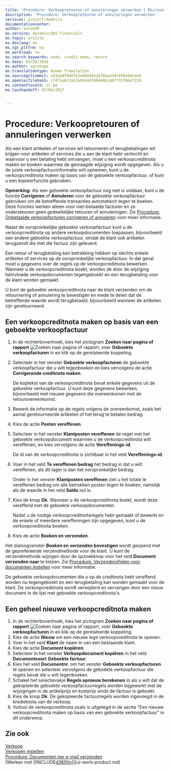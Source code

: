 ```yaml
---
title: 'Procedure: Verkoopretouren of annuleringen verwerken | Microsoft Docs'
description: 'Procedure: Verkoopretouren of annuleringen verwerken'
services: project-madeira
documentationcenter: 
author: SorenGP
ms.service: dynamics365-financials
ms.topic: article
ms.devlang: na
ms.tgt_pltfrm: na
ms.workload: na
ms.search.keywords: undo, credit memo, return
ms.date: 03/29/2016
ms.author: sgroespe
ms.translationtype: Human Translation
ms.sourcegitcommit: a31be0f9d07e2abb591e26f6bae34c6f6e4dcda6
ms.openlocfilehash: cf471e0c3a13a954ab7604a8b1d0f715f664722d
ms.contentlocale: nl-be
ms.lasthandoff: 05/04/2017


---
```

# <a name="how-to-process-sales-returns-or-cancellations"></a>Procedure: Verkoopretouren of annuleringen verwerken
Als een klant artikelen of services wil retourneren of terugbetalingen wil krijgen voor artikelen of services die u aan de klant hebt verkocht en waarvoor u een betaling hebt ontvangen, moet u een verkoopcreditnota maken en boeken waarmee de gevraagde wijziging wordt opgegeven. Als u de juiste verkoopfactuurinformatie wilt opnemen, kunt u de verkoopcreditnota maken op basis van de geboekte verkoopfactuur, of kunt u een kopieerfunctie gebruiken.  

**Opmerking:** Als een geboekte verkoopfactuur nog niet is voldaan, kunt u de functie **Corrigeren** of **Annuleren** voor de geboekte verkoopfactuur gebruiken om de betreffende transacties automatisch tegen te boeken. Deze functies werken alleen voor niet-betaalde facturen en ze ondersteunen geen gedeeltelijke retouren of annuleringen. Zie [Procedure: Onbetaalde verkoopfacturen corrigeren of annuleren](sales-how-correct-cancel-sales-invoice.md) voor meer informatie.

Naast de oorspronkelijke geboekte verkoopfactuur kunt u de verkoopcreditnota op andere verkoopdocumenten toepassen, bijvoorbeeld een andere geboekte verkoopfactuur, omdat de klant ook artikelen terugzendt die met die factuur zijn geleverd.

Een retour of terugbetaling kan betrekking hebben op slechts enkele artikelen of services op de oorspronkelijke verkoopfactuur. In dat geval moet u gegevens over de regels op de verkoopcreditnota bewerken. Wanneer u de verkoopcreditnota boekt, worden de door de wijziging beïnvloede verkoopdocumenten tegengeboekt en een terugbetaling voor de klant worden gemaakt.  

U kunt de geboekte verkoopcreditnota naar de klant verzenden om de retournering of annulering te bevestigen en mede te delen dat de betreffende waarde wordt terugbetaald, bijvoorbeeld wanneer de artikelen zijn geretourneerd.  

## <a name="to-create-a-sales-credit-memo-from-a-posted-sales-invoice"></a>Een verkoopcreditnota maken op basis van een geboekte verkoopfactuur
1. In de rechterbovenhoek, kies het pictogram **Zoeken naar pagina of rapport** ![Zoeken naar pagina of rapport](media/ui-search/search_small.png "Pictogram Zoeken naar pagina of rapport"), voer **Geboekte verkoopfacturen** in en klik op de gerelateerde koppeling.  
2. Selecteer in het venster **Geboekte verkoopfacturen** de geboekte verkoopfactuur die u wilt tegenboeken en kies vervolgens de actie **Corrigerende creditnota maken**.

    De koptekst van de verkoopcreditnota bevat enkele gegevens uit de geboekte verkoopfactuur. U kunt deze gegevens bewerken, bijvoorbeeld met nieuwe gegevens die overeenkomen met de retourovereenkomst.  
3. Bewerk de informatie op de regels volgens de overeenkomst, zoals het aantal geretourneerde artikelen of het terug te betalen bedrag.
4. Kies de actie **Posten vereffenen**.
5. Selecteer in het venster **Klantposten vereffenen** de regel met het geboekte verkoopdocument waarmee u de verkoopcreditnota wilt vereffenen, en kies vervolgens de actie **Vereffenings-id**.

    De id van de verkoopcreditnota is zichtbaar in het veld **Vereffenings-id**.
6. Voer in het veld **Te vereffenen bedrag** het bedrag in dat u wilt vereffenen, als dit lager is dan het oorspronkelijke bedrag.  

    Onder in het venster **Klantposten vereffenen** ziet u het totale te vereffenen bedrag om alle betrokken posten tegen te boeken, namelijk als de waarde in het veld **Saldo** nul is.
7. Kies de knop **Ok**. Wanneer u de verkoopcreditnota boekt, wordt deze vereffend met de geboekte verkoopdocumenten.

    Nadat u de nodige verkoopcreditnotaregels hebt gemaakt of bewerkt en de enkele of meerdere vereffeningen zijn opgegeven, kunt u de verkoopcreditnota boeken.   
8. Kies de actie **Boeken en verzenden**.  

Het dialoogvenster **Boeken en verzenden bevestigen** wordt geopend met de geprefereerde verzendmethode voor de klant. U kunt de verzendmethode wijzigen door de opzoekknop voor het veld **Document verzenden naar** te kiezen. Zie [Procedure: Verzendprofielen voor documenten instellen](sales-how-setup-document-send-profiles.md) voor meer informatie.  

De geboekte verkoopdocumenten die u op de creditnota hebt vereffend, worden nu tegengeboekt en een terugbetaling kan worden gemaakt voor de klant. De verkoopcreditnota wordt verwijderd en vervangen door een nieuw document in de lijst met geboekte verkoopcreditnota's.

## <a name="to-create-a-sales-credit-memo-from-scratch"></a>Een geheel nieuwe verkoopcreditnota maken
1. In de rechterbovenhoek, kies het pictogram **Zoeken naar pagina of rapport** ![Zoeken naar pagina of rapport](media/ui-search/search_small.png "Pictogram Zoeken naar pagina of rapport"), voer **Geboekte verkoopfacturen** in en klik op de gerelateerde koppeling.
2. Kies de actie **Nieuw** om een nieuwe lege verkoopcreditnota te openen.
3. Voer in het veld **Klant** de naam in van een bestaande klant.
4. Kies de actie **Document kopiëren**.
5. Selecteer in het venster **Verkoopdocument kopiëren** in het veld **Documentsoort** **Geboekte factuur**.
6. Kies het veld **Documentnr.** om het venster **Geboekte verkoopfacturen** te openen en selecteer vervolgens de geboekte verkoopfactuur die regels bevat die u wilt tegenboeken.
7. Schakel het selectievakje **Regels opnieuw berekenen** in als u wilt dat de gekopieerde geboekte verkoopfactuurregels worden bijgewerkt met de wijzigingen in de artikelprijs en kostprijs sinds de factuur is geboekt.
8. Kies de knop **Ok**. De gekopieerde factuurregels worden ingevoegd in de kredietnota van de verkoop.
9. Voltooi de verkoopcreditnota zoals is uitgelegd in de sectie "Een nieuwe verkoopcreditnota maken op basis van een geboekte verkoopfactuur" in dit onderwerp.

## <a name="see-also"></a>Zie ook
[Verkoop](sales-manage-sales.md)  
[Verkopen instellen](sales-setup-sales.md)  
[Procedure: Documenten per e-mail verzenden](ui-how-send-documents-email.md)  
[Werken met [!INCLUDE[d365fin](includes/d365fin_md.md)]](ui-work-product.md)

